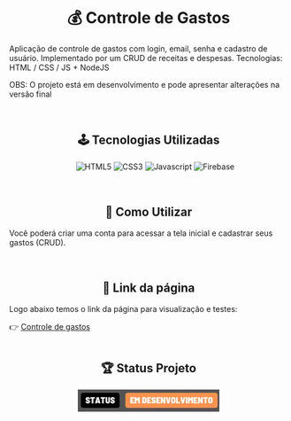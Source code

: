 <h1 align="center">💰 Controle de Gastos</h1>
<p>Aplicação de controle de gastos com login, email, senha e cadastro de usuário. Implementado por um CRUD de receitas e despesas. Tecnologias: HTML / CSS / JS + NodeJS</p>

<p>OBS: O projeto está em desenvolvimento e pode apresentar alterações na versão final</p>

<div align="center" valign="top"><br>
 <h2>🕹️ Tecnologias Utilizadas</h2>
    <ul align="center">
        <img align="center" alt="HTML5" height="30" width="40" src="https://cdn.jsdelivr.net/gh/devicons/devicon/icons/html5/html5-plain-wordmark.svg">
        <img align="center" alt="CSS3" height="30" width="40" src="https://cdn.jsdelivr.net/gh/devicons/devicon/icons/css3/css3-plain-wordmark.svg">
        <img align="center" alt="Javascript" height="30" width="40" src="https://cdn.jsdelivr.net/gh/devicons/devicon/icons/javascript/javascript-plain.svg">
        <img align="center" alt="Firebase" height="30" width="40" src="https://cdn.jsdelivr.net/gh/devicons/devicon/icons/firebase/firebase-plain-wordmark.svg">
    </ul><br>
</div>

<h2 align="center">🤔 Como Utilizar</h2>
 <p>Você poderá criar uma conta para acessar a tela inicial e cadastrar seus gastos (CRUD).</p><br>
<!-- <img align="center" src="./src/img/page.gif" alt="Gif sistema" title="Gif sistema"><p><i>Gif - funcionalidades do sistema</i></p> -->

<h2 align="center">🔗 Link da página</h2>
<p>Logo abaixo temos o link da página para visualização e testes:</p>
👉 <a href="https://oseiasweb.github.io/controle-de-gastos/" target="_blank">Controle de gastos</a><br><br>

<h2 align="center">🏆 Status Projeto</h2>
<p align="center">
 <img src="pages/images/desenvolvimento.webp"/>
</p>